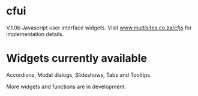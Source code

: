 # cfui
V.1.0b
Javascript user interface widgets. Visit www.multisites.co.za/cfjs for implementation details.

# Widgets currently available
Accordions, Modal dialogs, Slideshows, Tabs and Tooltips.

More widgets and functions are in development.
